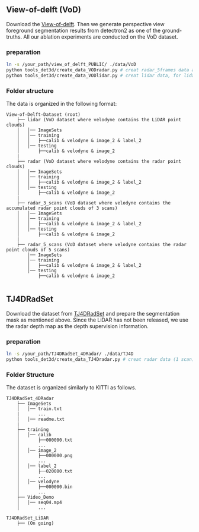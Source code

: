 ## View-of-delft (VoD)

Download the [View-of-delft](https://github.com/tudelft-iv/view-of-delft-dataset). Then we generate perspective view foreground segmentation results from detectron2 as one of the ground-truths. All our ablation experiments are conducted on the VoD dataset.

### preparation
```bash
ln -s /your_path/view_of_delft_PUBLIC/ ./data/VoD
python tools_det3d/create_data_VODradar.py # creat radar_5frames data as radar data
python tools_det3d/create_data_VODlidar.py # creat lidar data, for lidar detection
```

### Folder structure

The data is organized in the following format:

```
View-of-Delft-Dataset (root)
    ├── lidar (VoD dataset where velodyne contains the LiDAR point clouds)
    │   │── ImageSets
    │   │── training
    │   │   ├──calib & velodyne & image_2 & label_2
    │   │── testing
    │       ├──calib & velodyne & image_2
    | 
    ├── radar (VoD dataset where velodyne contains the radar point clouds)
    │   │── ImageSets
    │   │── training
    │   │   ├──calib & velodyne & image_2 & label_2
    │   │── testing
    │       ├──calib & velodyne & image_2
    | 
    ├── radar_3_scans (VoD dataset where velodyne contains the accumulated radar point clouds of 3 scans)
    │   │── ImageSets
    │   │── training
    │   │   ├──calib & velodyne & image_2 & label_2
    │   │── testing
    │       ├──calib & velodyne & image_2
    |
    ├── radar_5_scans (VoD dataset where velodyne contains the radar point clouds of 5 scans)
        │── ImageSets
        │── training
        │   ├──calib & velodyne & image_2 & label_2
        │── testing
            ├──calib & velodyne & image_2
          
```

## TJ4DRadSet

Download the dataset from [TJ4DRadSet](https://github.com/TJRadarLab/TJ4DRadSet) and prepare the segmentation mask as mentioned above. Since the LiDAR has not been released, we use the radar depth map as the depth supervision information.
### preparation
```bash
ln -s /your_path/TJ4DRadSet_4DRadar/ ./data/TJ4D
python tools_det3d/create_data_TJ4Dradar.py # creat radar data (1 scan)
```
### Folder Structure

The dataset is organized similarly to KITTI as follows.

```
TJ4DRadSet_4DRadar
    ├── ImageSets
    │   │── train.txt
    |       ...
    │   │── readme.txt
    |
    ├── training
    │   │── calib
    │       ├──000000.txt
    │       ...
    │   │── image_2
    │       ├──000000.png
    │       ...
    │   │── label_2
    │       ├──020000.txt
    │       ...    
    │   │── velodyne
    │       ├──000000.bin
    │       ...  
    ├── Video_Demo
    │   │── seq04.mp4
    │       ...  

TJ4DRadSet_LiDAR
    ├── (On going)
```
